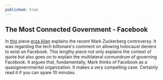 ```yaml
---
published: true
---
```

## The Most Connected Government - Facebook

In [this](https://www.vox.com/explainers/2018/7/20/17590694/mark-zuckerberg-facebook-holocaust-denial-recode) piece [erza klien](https://www.vox.com/authors/ezra-klein) explains the recent Mark Zuckerberg controversy. It was regarding the tech billionare's comment on allowing holocaust deniers to exist on Facebook. This lengthy piece not only explains the context of quote but also goes on to explain the multilateral connundrum of governing Facebook. It argues that, fundamentally, Mark thinks of Facebook as  a quasigovernmental organization. It makes a very compelling case. Certainly read it if you can spare 10 minutes.
